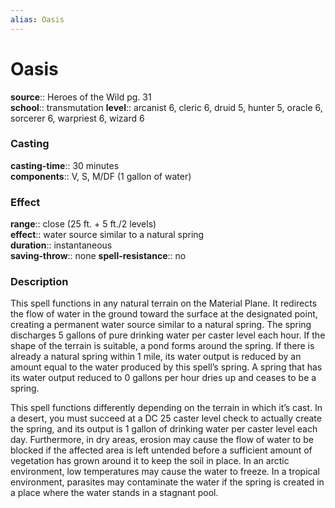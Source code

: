 ```yaml
---
alias: Oasis
---
```


# Oasis 

**source**:: Heroes of the Wild pg. 31  
**school**:: transmutation
**level**:: arcanist 6, cleric 6, druid 5, hunter 5, oracle 6, sorcerer 6, warpriest 6, wizard 6

### Casting 

**casting-time**:: 30 minutes  
**components**:: V, S, M/DF (1 gallon of water)

### Effect 

**range**:: close (25 ft. + 5 ft./2 levels)  
**effect**:: water source similar to a natural spring  
**duration**:: instantaneous  
**saving-throw**:: none
**spell-resistance**:: no

### Description 

This spell functions in any natural terrain on the Material Plane. It redirects the flow of water in the ground toward the surface at the designated point, creating a permanent water source similar to a natural spring. The spring discharges 5 gallons of pure drinking water per caster level each hour. If the shape of the terrain is suitable, a pond forms around the spring. If there is already a natural spring within 1 mile, its water output is reduced by an amount equal to the water produced by this spell’s spring. A spring that has its water output reduced to 0 gallons per hour dries up and ceases to be a spring.  
  
This spell functions differently depending on the terrain in which it’s cast. In a desert, you must succeed at a DC 25 caster level check to actually create the spring, and its output is 1 gallon of drinking water per caster level each day. Furthermore, in dry areas, erosion may cause the flow of water to be blocked if the affected area is left untended before a sufficient amount of vegetation has grown around it to keep the soil in place. In an arctic environment, low temperatures may cause the water to freeze. In a tropical environment, parasites may contaminate the water if the spring is created in a place where the water stands in a stagnant pool.
